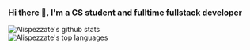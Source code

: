### Hi there 👋, I'm a CS student and fulltime fullstack developer


![Alispezzate's github stats](https://github-readme-stats.vercel.app/api?username=Alispezzate&theme=tokyonight)
<br>
![Alispezzate's top languages](https://github-readme-stats.vercel.app/api/top-langs/?username=Alispezzate&theme=blue-green)
<br>

<!--
**Alispezzate/Alispezzate** is a ✨ _special_ ✨ repository because its `README.md` (this file) appears on your GitHub profile.

Here are some ideas to get you started:

- 🔭 I’m currently working on ...
- 🌱 I’m currently learning ...
- 👯 I’m looking to collaborate on ...
- 🤔 I’m looking for help with ...
- 💬 Ask me about ...
- 📫 How to reach me: ...
- 😄 Pronouns: ...
- ⚡ Fun fact: ...
-->
